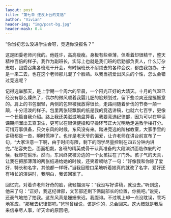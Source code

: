 ```yaml
---
layout: post
title: "第七章 还没上台的竞选"
author: "Vivian"
header-img: "img/post-bg.jpg"
header-mask: 0.4
---
```


“你当初怎么没进学生会呀，竞选你没报名？”

这是团委老师问我的。他姓许，高高瘦瘦。身板有些单薄，但看着却很精干，整天精神百倍的样子。我作为副班长，实际上也就是我们班的后勤部负责人，什么订杂志啦，团委召集各班班干开会，有时候班长不耐烦去的各种会议，都由我包办，于是一来二去，也在这个老师那儿混了个脸熟。以我当初爱出风头的个性，怎么会错过竞选呢？

记得选举那天，是上学期一个周六的早晨，一个阳光正好的大晴天。十月的气温已经没有那么燥热了，偶尔的微风顺着我婴儿肥的脸颊划过，留下些凉爽还是挺惬意的。肩上的书包很轻，两侧的包带被我放得很长，走路间随着步伐的节奏一颠一颠，十分活泼的样子。包里两张轻飘飘的纸是我的竞选讲稿，也就六七百字，更像一个长篇自我介绍。路上我还美滋滋地盘算着，我要竞选纪律部，因为可以在早读课期间溜出去查卫生，更可以在眼保健操和早操环节正大光明地走遍教学楼打分。可惜万事俱备，只欠东风的时候，东风没有来。踏进竞选的阶梯教室，大家手里的讲稿都是一沓，瞬时慌神了。也许是老天爷的偏爱，让许老师在讲台前宣布了一句，“大家注意一下啊，由于时间有限，剩下的同学尽量控制在四五分钟内讲完。”花容失色，面面相觑，各班的精英或骨干认真准备的大段演讲面临作废的时候，我却在偷乐。然而，东风终究被旁边的一个女孩拦在了门外。孩子气的天真，让我在把那薄薄的两张纸递给她的时候，还笑着嘀咕了一句：“好像我和你除了爱好，特长和名字，其他都一样呀。”当我目瞪口呆地听着她真的就改了名字，爱好还有特长的演讲时，我明白，我该回家了。

回忆完，对着许老师好奇的脸，我轻描淡写：“我没写好讲稿，就没去。”听到这，他来了句：“正好，我这纪律部，文艺部还剩下俩副部长的位置，你挑吧。”说完，还豪气地拍了拍我。这东风真是姗姗来迟。我腹诽。不过嘴上却一点没耽误，乖巧地答应，“那我去纪律部吧。”爸爸曾经说，该是你的，总会回来。这大概就是我后来信奉尽人事，听天命的原因吧。